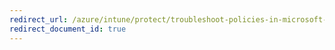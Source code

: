 ```yaml
---
redirect_url: /azure/intune/protect/troubleshoot-policies-in-microsoft-intune
redirect_document_id: true
---
```

